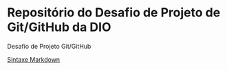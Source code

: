 # Repositório do Desafio de Projeto de Git/GitHub da DIO
Desafio de Projeto Git/GitHub

[Sintaxe Markdown](https://www.markdownguide.org/)
